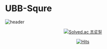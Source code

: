 # UBB-Squre
![header](https://capsule-render.vercel.app/api?type=waving&color=auto&height=400&section=header&text=Hello%20UBB%20Squre&fontSize=90)
<div align=center>

[![Solved.ac
프로필](http://mazassumnida.wtf/api/generate_badge?boj=Sanghun0901)](https://solved.ac/Sanghun0901)

[![Hits](https://hits.seeyoufarm.com/api/count/incr/badge.svg?url=https%3A%2F%2Fgithub.com%2FSanghun0901&count_bg=%2379C83D&title_bg=%23555555&icon=&icon_color=%23E7E7E7&title=hits&edge_flat=false)](https://hits.seeyoufarm.com)
</div>

